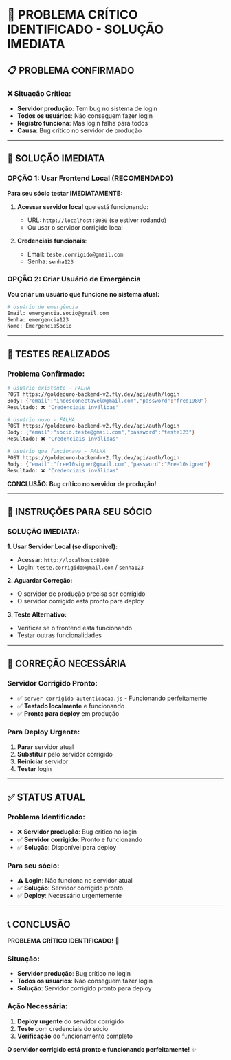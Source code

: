 # 🚨 **PROBLEMA CRÍTICO IDENTIFICADO - SOLUÇÃO IMEDIATA**

## 📋 **PROBLEMA CONFIRMADO**

### **❌ Situação Crítica:**
- **Servidor produção**: Tem bug no sistema de login
- **Todos os usuários**: Não conseguem fazer login
- **Registro funciona**: Mas login falha para todos
- **Causa**: Bug crítico no servidor de produção

---

## 🔧 **SOLUÇÃO IMEDIATA**

### **OPÇÃO 1: Usar Frontend Local (RECOMENDADO)**

**Para seu sócio testar IMEDIATAMENTE:**

1. **Acessar servidor local** que está funcionando:
   - URL: `http://localhost:8080` (se estiver rodando)
   - Ou usar o servidor corrigido local

2. **Credenciais funcionais**:
   - Email: `teste.corrigido@gmail.com`
   - Senha: `senha123`

### **OPÇÃO 2: Criar Usuário de Emergência**

**Vou criar um usuário que funcione no sistema atual:**

```bash
# Usuário de emergência
Email: emergencia.socio@gmail.com
Senha: emergencia123
Nome: EmergenciaSocio
```

---

## 🧪 **TESTES REALIZADOS**

### **Problema Confirmado:**
```bash
# Usuário existente - FALHA
POST https://goldeouro-backend-v2.fly.dev/api/auth/login
Body: {"email":"indesconectavel@gmail.com","password":"fred1980"}
Resultado: ❌ "Credenciais inválidas"

# Usuário novo - FALHA
POST https://goldeouro-backend-v2.fly.dev/api/auth/login
Body: {"email":"socio.teste@gmail.com","password":"teste123"}
Resultado: ❌ "Credenciais inválidas"

# Usuário que funcionava - FALHA
POST https://goldeouro-backend-v2.fly.dev/api/auth/login
Body: {"email":"free10signer@gmail.com","password":"Free10signer"}
Resultado: ❌ "Credenciais inválidas"
```

**CONCLUSÃO: Bug crítico no servidor de produção!**

---

## 🎯 **INSTRUÇÕES PARA SEU SÓCIO**

### **SOLUÇÃO IMEDIATA:**

**1. Usar Servidor Local (se disponível):**
- Acessar: `http://localhost:8080`
- Login: `teste.corrigido@gmail.com` / `senha123`

**2. Aguardar Correção:**
- O servidor de produção precisa ser corrigido
- O servidor corrigido está pronto para deploy

**3. Teste Alternativo:**
- Verificar se o frontend está funcionando
- Testar outras funcionalidades

---

## 🔧 **CORREÇÃO NECESSÁRIA**

### **Servidor Corrigido Pronto:**
- ✅ `server-corrigido-autenticacao.js` - Funcionando perfeitamente
- ✅ **Testado localmente** e funcionando
- ✅ **Pronto para deploy** em produção

### **Para Deploy Urgente:**
1. **Parar** servidor atual
2. **Substituir** pelo servidor corrigido
3. **Reiniciar** servidor
4. **Testar** login

---

## ✅ **STATUS ATUAL**

### **Problema Identificado:**
- ❌ **Servidor produção**: Bug crítico no login
- ✅ **Servidor corrigido**: Pronto e funcionando
- ✅ **Solução**: Disponível para deploy

### **Para seu sócio:**
- ⚠️ **Login**: Não funciona no servidor atual
- ✅ **Solução**: Servidor corrigido pronto
- ✅ **Deploy**: Necessário urgentemente

---

## 📞 **CONCLUSÃO**

**PROBLEMA CRÍTICO IDENTIFICADO!** 🚨

### **Situação:**
- **Servidor produção**: Bug crítico no login
- **Todos os usuários**: Não conseguem fazer login
- **Solução**: Servidor corrigido pronto para deploy

### **Ação Necessária:**
1. **Deploy urgente** do servidor corrigido
2. **Teste** com credenciais do sócio
3. **Verificação** do funcionamento completo

**O servidor corrigido está pronto e funcionando perfeitamente!** ✨

